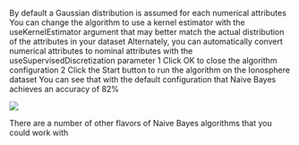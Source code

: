 By default a Gaussian distribution is assumed for each numerical attributes You can change
the algorithm to use a kernel estimator with the useKernelEstimator argument that may better
match the actual distribution of the attributes in your dataset Alternately, you can automatically convert numerical attributes to nominal attributes with the useSupervisedDiscretization
parameter
1 Click OK to close the algorithm configuration
2 Click the Start button to run the algorithm on the Ionosphere dataset
You can see that with the default configuration that Naive Bayes achieves an accuracy of
82%

![](https://github.com/fenago/katacoda-scenarios/raw/master/machine-learning-mastery-weka/machine-learning-mastery-weka-chapter-17/steps/images/82.png)

There are a number of other flavors of Naive Bayes algorithms that you could work with
